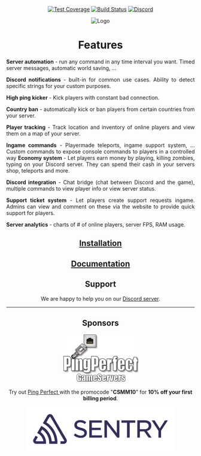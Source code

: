 <div align="center">

[![Test Coverage](https://api.codeclimate.com/v1/badges/407cdb68165fc000cfd6/test_coverage)](https://codeclimate.com/github/CatalysmsServerManager/7-days-to-die-server-manager/test_coverage)
[![Build Status](https://travis-ci.org/CatalysmsServerManager/7-days-to-die-server-manager.svg?branch=master)](https://travis-ci.org/CatalysmsServerManager/7-days-to-die-server-manager)
[![Discord](https://img.shields.io/discord/336821518250147850?label=Discord&logo=Discord)](http://catalysm.net/discord)

![Logo](assets/images/meta/CSMM_Blue-1.png)

</div>

<div align="center">

# Features

</div>

<div align="justify">

**Server automation** - run any command in any time interval you want. Timed server messages, automatic world saving, ...

**Discord notifications** - built-in for common use cases. Ability to detect specific strings for your custom purposes.

**High ping kicker** - Kick players with constant bad connection.

**Country ban** - automatically kick or ban players from certain countries from your server.

**Player tracking** - Track location and inventory of online players and view them on a map of your server.

**Ingame commands** - Playermade teleports, ingame support system, ... Custom commands to expose console commands to players in a controlled way
**Economy system** - Let players earn money by playing, killing zombies, typing on your Discord server. They can spend their cash in your servers shop, teleports and more.

**Discord integration** - Chat bridge (chat between Discord and the game), multiple commands to view player info or view server status.

**Support ticket system** - Let players create support requests ingame. Admins can view and comment on these via the website to provide quick support for players.

**Server analytics** - charts of # of online players, server FPS, RAM usage.

</div>
<div align="center">

## [Installation](https://docs.csmm.app/en/CSMM/self-host/installation.html)

## [Documentation](https://docs.csmm.app)

## Support

We are happy to help you on our [Discord server](http://catalysm.net/discord).

---

## Sponsors

<a href="https://pingperfect.com/aff.php?aff=897" target="_blank">
  <img src="assets/images/meta/pingperfect.png" alt="Ping Perfect logo" width="40%">
</a>
   <p> Try out           
            <a href="https://pingperfect.com/aff.php?aff=897" target="_blank">
            Ping Perfect
          </a> 
          with the promocode "<strong>CSMM10</strong>" for <strong>10% off your first billing period</strong>.</p>

[![Sentry](assets/images/meta/sentry.png)](https://sentry.io)

</div>

